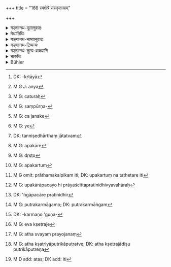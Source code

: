 +++
title = "166 स्वक्षेत्रे संस्कृतायाम्"

+++

<details><summary>गङ्गानथ-मूलानुवादः</summary>

Him whom a man himself begets in his own sanctified ‘soil,’—one shall know as the ‘body-born’ (legitimate) son, (declared) to be the first in order.—(166)
</details>

<details><summary>मेधातिथिः</summary>

[^४७७]:
     M G DK (1: 1303): -kalpitam

आत्मीयवचनः **स्व**शब्दो न समानजातीयताम् आह । एतेन स्वयं **संस्कृतायां** जात **औरस** इतरथासंस्कृतायां[^४७८] निवृत्तिपरः संस्कृतशब्दः संभाव्यते । ततश् चान्येन संस्कृतायाम् अप्य्[^४७९] औरसः स्यात् । उक्तार्थे च **स्व**शब्दे क्षत्रियादिपुत्रा अप्य् औरसा भवन्ति । न हि तेषाम् अन्यत् पुत्रलक्षणम् अस्ति । 


[^४७९]:
     M G J: anya


[^४७८]:
     DK: -kṛtāyā

- <u>अन्ये</u> तु **प्राथमकल्पिकम्** औरसविशेषणं मन्वानाः[^४८०] क्षत्रियापुत्रान् औरसान् असंपूर्णलक्षणान्[^४८१] मन्यन्ते । 


[^४८१]:
     M G: saṃpūrṇa-


[^४८०]:
     M G: caturaḥ

- <u>एवं</u> तु व्याख्याने यथा **स्वक्षेत्रे संस्कृतायाम्** असंपूर्णलक्षण औरसस् तच् च स्वे ऽसंस्कृतायां प्राप्नोति, किं पुनः क्षत्रियादीनाम् औरसत्वेन, पुत्रास् तावद् भवन्ति परिमितांशभाजश् च । 

- <u>अथोच्यते</u> । असत्य् औरसक्षेत्रजादिलक्षणे द्वादशसंख्यानियमात् कथं पुत्रत्वम् इति ।

- <u>अत्रोच्यते</u> । किम् उ लक्षणेन, लोकतो व्यवहारप्रसिद्धेः । तथा हि यो यतो जातः स तस्य पुत्र इति लौकिका व्यवहरन्ति । तथा चाजनके[^४८२] कश्चित् पितृव्यवहारं कुर्वन्न् अन्येनेति बोध्यते "नैष ते पिता न हि त्वम् अनेन जातः" इति । अन्वयव्यतिरेकाभ्यां जनकः पिता जन्यश् च पुत्र इत्य् एतद् अवगम्यते । 


[^४८२]:
     M G: ca janake

- विशेषव्यपदेशार्थस् तु लक्षणारम्भः । यत्[^४८३] तु क्षेत्रजादिजनके वा पुत्रत्वम् इति, तत्कार्यनिबन्धनम् अपुत्रस्यापि कार्यविधानात् पुत्रत्वम्, पुत्रत्वस्य तन्निषेधान् न जतत्वम्[^४८४] इति । तथा चैते प्रतिनिधय उच्यन्ते तैः । अत्रायं जन्मनिबन्धे हि पुत्रत्वे औरसपुनर्भवनियुक्तासुतानां विशेषो न स्यात्, जन्मनस् तुल्यत्वात् । किं च पुत्रकार्यकारणान् नैव कश्चिद् अपुत्रः स्यात् । यस् तु लौकिको व्यवहारः असौ जनके ऽपि पितृव्यवहारदर्शनाद् व्यभिचारी । 


[^४८४]:
     DK: tanniṣedhārthaṃ jātatvam


[^४८३]:
     M G: ye

- तेन, सत्य् अपि प्रयोगे, इन्द्रादिशब्दवल् लोकतो ऽर्थातिशयाच् छास्त्रे चोत्पत्तिविधानाद् भार्यादिव्यवहारवत् पुत्रव्यवहारो ऽवगन्तव्यः । 

- तत्र च यद् औरसस्य प्राथमकल्पिकत्ववचनं तत्र व्यवहारो ऽवगन्तव्यः । न व्यवहारे, किं तर्ह्य् उपकारे[^४८५] ऽपि, पितुर् उपकारेण दृष्टं[^४८६] यथौरसो भूयांसं शक्नोत्य् उपकर्तुम्[^४८७] इति **प्राथमकल्पिकम्** इति[^४८८] ज्ञापयति । उपकारापचयाभिप्रायाच् च प्रतिनिधिव्यवहारः[^४८९] । न ह्य् एषां प्रतिनिधिता संभवति, प्रारब्धस्य कर्मणो ऽङ्गोपचारप्रतिनिधेः[^४९०] । न च पुत्रः कर्माङ्गम्,[^४९१] अपत्योत्पादनकर्मणो गुणकर्मत्वात्[^४९२] । तेन सत्य् एव क्षेत्रजादीनां पुत्रत्वे[^४९३] प्रतिनिधित्ववचनम् औरसत्वप्रशंसार्थम् । यथा "अपशवो वान्ये गोऽश्वेभ्यः पशवो गोऽश्वाः" इति पशूनाम् अपशुत्ववचनं गवाश्वानां प्रशंसितुम् । 


[^४९३]:
     M G: eva kṣetraje


[^४९२]:
     DK: -karmaṇo 'guṇa-


[^४९१]:
     M G: putrakarmāgamo; DK: putrakarmāṅgam


[^४९०]:
     DK: 'ṅgāpacāre pratinidhir


[^४८९]:
     M G: upakārāpacayo hi prāyaścittapratinidhivyavahāraḥ


[^४८८]:
     M G omit: prāthamakalpikam iti; DK: upakartuṃ na tathetare iti


[^४८७]:
     M G: apakartum


[^४८६]:
     M G: dṛṣṭo


[^४८५]:
     M G: apakāre

- यदा च यो यदीयाद् बीजाज् जातः स तस्य पुत्र इति, तथा च दर्शितं महाभारते । द्वैपायनाज् जाताः पाण्डुधृतराष्ट्रविदुरादयो नैते व्यास्यपुत्रा इति व्यपदिश्यन्ते । यथा च सप्रयोजनं[^४९४] क्षत्रियादिपुत्राणाम् औरसत्वं तथोपपादितम् । पुत्रिकापुत्रस्य पुत्रत्वे[^४९५] द्वादशसंख्यातिरेक आप्नोति । 


[^४९५]:
     M G: atha kṣatriyāputrikāputratve; DK: atha kṣetrajādiṣu putrikāputreṇa


[^४९४]:
     M G: atha svayaṃ prayojanaṃ

- भवतु को दोषः । त्रयोदशो ऽयं पुत्रो ऽस्तु । औरसेन तुल्यफलत्वात् तद्गहणम्,[^४९६] तत्साम्याच् च । तथा च स्मृत्यन्तरम्- "तत्समः पुत्रिकासुतः" (य्ध् २.१३२) इति ॥ ९.१६६ ॥


[^४९६]:
     M D add: atas; DK add: iti
</details>

<details><summary>गङ्गानथ-भाष्यानुवादः</summary>

The term ‘*own*’ here denotes *ownership*, and not *the character of belonging to the same caste*. Thus, the meaning is that the ‘body-born’ son is one born from the woman ‘*sanctified*’ (married) by the man himself. If this were not meant by ‘own,’ then the epithet ‘*sanctified*’ would only exclude the *unmarried* woman; so that the son begotten on a woman *married* by another person would also come to be known as one’s ‘body-born’ son. And further, if the word is interpreted as we have pointed out, the sons of the *Kṣatriya* wife also would be ‘body-born’ (for the Brāhmaṇa father); these latter do not fall within any other class of sons.’ Others take the epithet ‘*prathamakalpitam*’ as qualifying ‘body-born’ \[and meaning ‘of the principal kind’\], and hold that the sons born of the *Kṣatriya* wife are not ‘body-born’ in the fuller sense.

Under this explanation, however, as the son begotten on one’s own
*married* wife would not be ‘body-born’ in the full sense, he would be
as good as born of an *unmarried* wife And even if the sons of the
*Kṣatriya* and other wives are not called ‘body-born,’ what does it
matter? They still remain the man’s ‘sons’ and entitled to inherit their limited shares in his property.

The following argument might be put forward—“If the son in question does not fulfill the conditions of the ‘body-born,’ the ‘soil-born,’ or any of the twelve kinds of sons,—and there are only these *twelve* kinds of sons,—how can he be regarded as a ‘son’ at all?”

The answer to this is as follows:—What is the use of any definitions? The application of the same depends upon actual usage. As a rule, when a child is born of a man, he is called his ‘son’; and obviously, if the child is not born of a man, they do not regard that man to be his ‘father’; and they tell him—‘this is not your father, you are not born of him.’ From these two affirmative and negative propositions, it follows that the progenitor is the ‘father’ and the person born is the ‘son;’ and it is only for the purpose of indicating the peculiar characteristics that definitions are set forth. In the case of the ‘soil-born’ son, it is true that the person called his ‘father’ is not his progenitor; but that is only with a view to a special purpose; the child being called the man’s ‘son,’ for, even though not his ‘son,’ he fulfills for him the functions of a son.

As a matter of fact, the mere fact of a person being born of a man does not make him his ‘son’; as this has been expressly denied. It is for this reason that such sons have been called ‘substitutes’ (in 180). Further, if the mere fact of being born of a man were to make one his ‘son,’ then there would be no difference in the ‘sonship’ of the ‘body-born son,’ ‘the son born of a remarried woman’ and ‘the son of an unauthorized woman,’ since the fact of being born is common to all of them. Then again, if the mere fact of *serving the purposes of a son* were the sole condition of one being a ‘son,’ then no one in the world would be ‘sonless.’ As regards the common usage (regarding the use of the name ‘son’) mentioned above, it cannot he regarded as universally true, since it is found that in many cases the name ‘father’ is not applied to the actual *progenitor*.

Thus then, notwithstanding ordinary usage, the actual application of the name ‘son’—as in the case of such titles as ‘wife’ and the like—should be determined by the scriptural texts, which lay down the various ways in which a ‘son’ may he begotten; and it is only the signification of the names that may be learnt from ordinary usage; just as in the ease of such titles as ‘Indra’ and the like.

“But as regards the declaration that the ‘body-born’ son is ‘*the first in order*,’ it is ordinary usage on which this is based.”

Not only on ordinary usage, but also upon the nature of the benefits (conferred by this particular kind of son);—the meaning of the declaration being that ‘the body-born son is in a position to confer the greatest benefits upon his fathers.’ Thus, the other sons are called ‘substitutes’ only on the ground of the lessening degrees of benefits conferred by them. As a matter of fact, however, these other sons cannot be ‘substitutes’ in the real sense of the term; because, it is only when a substance is used as a subsidiary accessory in the completing of an act already begun with a certain substance (which is no longer found)—that the former substance comes to be called a ‘substitute;’ in the case in question however, the son is not the ‘subsidiary accessory’ of any act, the act of begetting the son being itself only a subsidiary act Hence, what is meant by calling the other sons, ‘substitutes’ is that though the ‘soil-born’ and others are also ‘sons,’ it is the ‘body-born’ one that is most praiseworthy; just as we find in the Vedic passage—‘The cow and the horse are the only cattle, animals other than the cow and the horse are not *cattle*,’—where the assertion that the other animals are not ‘cattle’ means that the cow and the ‘horse are praiseworthy.

Further, it has been shown in the *Mahābhārata* that sons do not always belong to the person from whose seed they are born: *e.g*., Pāṇḍu, Dhṛtarāṣṭra and Vidura, though born from the seed of Vyāsa, are not spoken of as ‘sons’ of Vyāsa.

It has already been explained by us what useful purpose is served by our regarding as ‘body-bom’ or ‘legitimate,’ the sons of the *Kṣatriya* and other wives also.

“As regards the ‘son of the Appointed Daughter,’ if this were regarded as a ‘son,’ the number of sons would exceed *twelve*.”

What is the harm if it does? This may be the *thirteenth* kind of son. In fact, he has not been separately mentioned, because, the useful purpose served by him is the same as that by the ‘body-born’ son, which fact makes him equal to this latter. That is why another Smṛti text has declared—‘Equal to him (the Body-born son) is the son of the Appointed Daughter.’ (*Yājñavalkya*, 2.128).—(166)
</details>

<details><summary>गङ्गानथ-टिप्पन्यः</summary>

‘*Svakṣetre*’—‘On his own wife’ (Medhātithi);—‘on his wife of the same caste as himself’ (‘others’ in Medhātithi, Nārāyaṇa and Kullūka).

This verse is quoted in *Vivādaratnākara* (p. 553);—in *Parāśaramādhava* (Prayāścitta, p. 38);—in *Vyavahāra-Bālambhaṭṭī* (pp. 538, 557 and 689);—and in *Nṛsiṃhaprasāda* (Vyavahāra 38a);
</details>

<details><summary>गङ्गानथ-तुल्य-वाक्यानि</summary>

*Baudhāyana* (2.3.14).—‘A son begotten by the husband himself on his
wedded wife of equal caste is called the *Aurasa*, *Body-born*, son.’

*Āpastamba* (2.13.1-2)—‘Sons begotten by a man who approaches in the
proper season, a woman of equal caste, who has not belonged to another man, and who has been married legally, have a right to follow the occupations of the caste and to inherit the father’s estate.’

*Vaśiṣṭha* (17.13).—‘The first among sons is the son begotten by the
husband himself on his legally married wife.’

*Viṣṇu* (15.2).—‘The first is the son of the body—*viz*., he who is
begotten by the husband himself on his own lawfully wedded wife.’

*Yājñavalkya* (2.128).—‘The body-horn son is one begotten on the legally
wedded wife.’

*Devala* (Vivādaratnākara, p. 554).—‘One who is begotten by one’s self
on one’s legally married wife, is the body-born son, the principal upholder of the father’s family.’

*Arthaśāstra* (II, p. 40).—‘The son begotten by the man himself on his
lawfully wedded wife is the body-born son.’
</details>

<details><summary>भारुचिः</summary>

या यस्य स्वर्णा सा तस्य **क्षेत्रम्** । तस्याम् उत्पन्नः **प्राथमकल्पिक औरसो** ऽपि **विज्ञेयः** । क्षत्रियवैश्ययोस् तु जाता न संपूर्णलक्षणा औरसाः सुताः । अतस् तेषाम् [विभा]गो न्यायविरोधेन कल्पयितव्यः । अपरे तु क्षत्रियवैश्याव् एवाउरसौ क्षेत्रजादिभ्यो ज्यायांसौ मन्यन्ते ॥ ९.१६६ ॥
</details>

<details><summary>Bühler</summary>

166	Him whom a man begets on his own wedded wife, let him know to be a legitimate son of the body (Aurasa), the first in rank.
</details>
